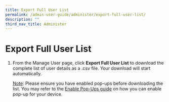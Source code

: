 ```yaml
---
title: Export Full User List
permalink: /admin-user-guide/administer/export-full-user-list/
description: ""
third_nav_title: Administer
---
```

<h1 id="export-full-user-list">Export Full User List</h1>
<ol>
<li><p>From the Manage User page, click <strong>Export Full User List</strong> to download the complete list of user details as a .csv file. Your download will start automatically.</p>
	<p><u>Note</u>: Please ensure you have enabled pop-ups before downloading the list. You may refer to the <a target="_blank" href="/files/Userguide/Downloadable%20Resources/e-assessment-guide-for-SLS.pdf">Enable Pop-Ups guide</a> on how you can enable pop-up for your device.</p>
</li>
</ol>